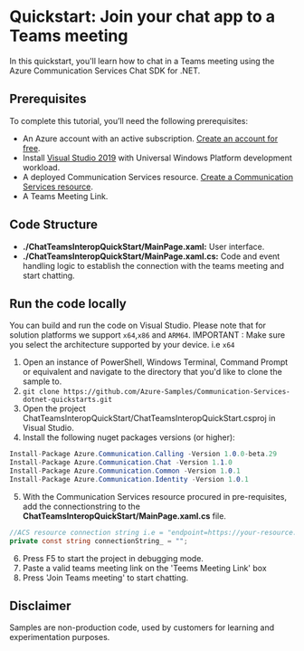 ﻿---
page_type: sample
languages:
- csharp
products:
- azure
- azure-communication-services
---


# Quickstart: Join your chat app to a Teams meeting

In this quickstart, you'll learn how to chat in a Teams meeting using the Azure Communication Services Chat SDK for .NET.


## Prerequisites 

To complete this tutorial, you’ll need the following prerequisites: 
- An Azure account with an active subscription. [Create an account for free](https://azure.microsoft.com/free/?WT.mc_id=A261C142F).  
- Install [Visual Studio 2019](https://visualstudio.microsoft.com/downloads/) with Universal Windows Platform development workload.  
- A deployed Communication Services resource. [Create a Communication Services resource](../../create-communication-resource.md). 
- A Teams Meeting Link.


## Code Structure

- **./ChatTeamsInteropQuickStart/MainPage.xaml:** User interface.
- **./ChatTeamsInteropQuickStart/MainPage.xaml.cs:** Code and event handling logic to establish the connection with the teams meeting and start chatting.

## Run the code locally

You can build and run the code on Visual Studio. Please note that for solution platforms we support `x64`,`x86` and `ARM64`. 
IMPORTANT :
Make sure you select the architecture supported by your device. i.e `x64`

1. Open an instance of PowerShell, Windows Terminal, Command Prompt or equivalent and navigate to the directory that you'd like to clone the sample to.
2. `git clone https://github.com/Azure-Samples/Communication-Services-dotnet-quickstarts.git`
3. Open the project ChatTeamsInteropQuickStart/ChatTeamsInteropQuickStart.csproj in Visual Studio.
4. Install the following nuget packages versions (or higher):
``` csharp
Install-Package Azure.Communication.Calling -Version 1.0.0-beta.29
Install-Package Azure.Communication.Chat -Version 1.1.0
Install-Package Azure.Communication.Common -Version 1.0.1
Install-Package Azure.Communication.Identity -Version 1.0.1

```

5. With the Communication Services resource procured in pre-requisites, add the connectionstring to the **ChatTeamsInteropQuickStart/MainPage.xaml.cs** file. 

``` csharp
//ACS resource connection string i.e = "endpoint=https://your-resource.communication.azure.net/;accesskey=your-access-key";
private const string connectionString_ = "";
```



6. Press F5 to start the project in debugging mode.
7. Paste a valid teams meeting link on the 'Teems Meeting Link' box
8. Press 'Join Teams meeting' to start chatting.




## Disclaimer
Samples are non-production code, used by customers for learning and experimentation purposes.




